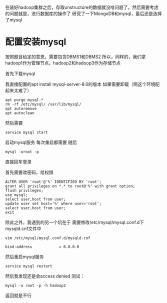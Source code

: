 在装好hadoop集群之后，存取unstructure的数据就没啥问题了。然后需要考虑的问题就是，进行数据库的操作了
研究了一下MongoDB和mysql，最后还是选择了mysql

# 配置安装mysql

按照题目给定的意思，需要包含DBMS1和DBMS2
所以，同样的，我们拿hadoop1作为管理节点，hadoop2和hadoop3作为存储节点

首先下载mysql

我直接配置的apt install mysql-server-8.0的版本
如果需要卸载（啊这个环境配起来太难了）
```
apt purge mysql-*
rm -rf /etc/mysql/ /var/lib/mysql/
apt autoremove
apt autoclean
```

然后需要
```
service mysql start
```
启动mysql服务
每次重启都需要
随后
```
mysql -uroot -p
```
直接回车登录

首先需要改密码，给权限
```
ALTER USER 'root'@'%' IDENTIFIED BY 'root';
grant all privileges on *.* to root@'%' with grant option;
flush privileges;
use mysql;
select user,host from user;
update user set host='%' where user='root';
select user,host from user;
exit
```
除此之外，我遇到的另一个坑在于
需要修改/etc/mysql/mysql.conf.d下mysqld.cnf文件中
```
vim /etc/mysql/mysql.conf.d/mysqld.cnf

bind-address            = 0.0.0.0
```
然后重启mysql服务
```
service mysql restart
```

然后我发现还是会access denied
测试：
```
mysql -u root -p -h hadoop2
```
返回就是不行
